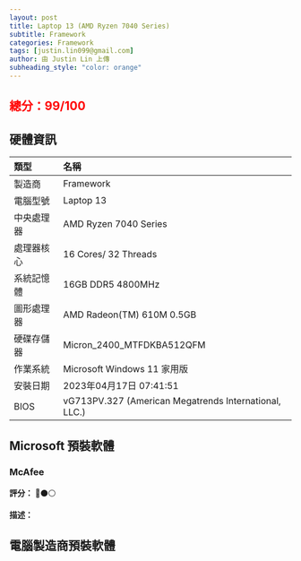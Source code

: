 ```yaml
---
layout: post
title: Laptop 13 (AMD Ryzen 7040 Series)
subtitle: Framework
categories: Framework
tags: [justin.lin099@gmail.com]
author: 由 Justin Lin 上傳
subheading_style: "color: orange"
---
```


<h2><font color="red">總分：99/100</font></h2>

## 硬體資訊

| 類型 | 名稱 | 
| :------ |:--- |
| 製造商 | Framework |
| 電腦型號 | Laptop 13 |
| 中央處理器 | AMD Ryzen 7040 Series |
| 處理器核心 | 16 Cores/ 32 Threads |
| 系統記憶體 | 16GB DDR5 4800MHz |
| 圖形處理器 | AMD Radeon(TM) 610M 0.5GB |
| 硬碟存儲器 | Micron_2400_MTFDKBA512QFM |
| 作業系統 | Microsoft Windows 11 家用版 |
| 安裝日期 | 2023年04月17日 07:41:51 |
| BIOS | vG713PV.327 (American Megatrends International, LLC.) |

## Microsoft 預裝軟體

### McAfee

**評分：** 🔴⚫⚪


**描述：**

## 電腦製造商預裝軟體



